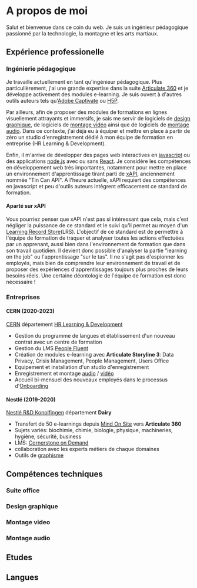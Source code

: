 # A propos de moi

Salut et bienvenue dans ce coin du web.
Je suis un ingénieur pédagogique passionné par la technologie, la montagne et les arts martiaux.

## Expérience professionelle

### Ingénierie pédagogique

Je travaille actuellement en tant qu'ingénieur pédagogique. Plus particulièrement, j'ai une grande expertise dans la suite [Articulate 360](https://articulate.com/) et je développe activement des modules e-learning. Je suis ouvert à d'autres outils auteurs tels qu'[Adobe Captivate](https://www.adobe.com/ch_fr/products/captivate.html) ou [H5P](https://h5p.org/).

Par ailleurs, afin de proposer des modules de formations en lignes visuellement attrayants et immersifs, je sais me servir de logiciels de [design graphique](#design-graphique), de logiciels de [montage vidéo](#montage-video) ainsi que de logiciels de [montage audio](#montage-audio). Dans ce contexte, j'ai déjà eu à équiper et mettre en place à partir de zéro un studio d'enregistrement dédié à mon équipe de formation en entreprise (HR Learning & Development).

Enfin, il m'arrive de développer des pages web interactives en [javascript](https://www.javascript.com/) ou des applications [node.js](https://nodejs.org/en/) avec ou sans [React](https://reactjs.org/). Je considère les compétences en développement web très importantes, notamment pour mettre en place un environnement d'apprentissage tirant parti de [xAPI](https://xapi.com/), anciennement nommée "Tin Can API". A l'heure actuelle, xAPI requiert des compétences en javascript et peu d'outils auteurs intègrent efficacement ce standard de formation.

#### Aparté sur xAPI

Vous pourriez penser que xAPI n'est pas si intéressant que cela, mais c'est négliger la puissance de ce standard et le suivi qu'il permet au moyen d'un [Learning Record Store](https://xapi.com/learning-record-store/)(LRS). L'objectif de ce standard est de permettre à l'équipe de formation de traquer et analyser toutes les actions effectuées par un apprenant, aussi bien dans l'environnement de formation que dans son travail quotidien. Il devient donc possible d'analyser la partie "learning on the job" ou l'apprentissage "sur le tas". Il ne s'agit pas d'espionner les employés, mais bien de comprendre leur environnement de travail et de proposer des expériences d'apprentissages toujours plus proches de leurs besoins réels. Une certaine déontologie de l'équipe de formation est donc nécessaire !

### Entreprises

#### CERN (2020-2023)

[CERN](https://home.cern) département [HR Learning & Development](https://hr.web.cern.ch/)

* Gestion du programme de langues et établissement d'un nouveau contrat avec un centre de formation
* Gestion du LMS [People Fluent](https://www.peoplefluent.com/)
* Création de modules e-learning avec **Articulate Storyline 3**: Data Privacy, Crisis Management, People Management, Users Office
* Equipement et installation d'un studio d'enregistrement
* Enregistrement et montage [audio](#montage-audio) / [vidéo](#montage-video)
* Accueil bi-mensuel des nouveaux employés dans le processus d'[Onboarding](https://indico.cern.ch/category/13631/)

#### Nestlé (2019-2020)

[Nestlé R&D Konolfingen](https://www.nestle.ch/de/nestleschweiz/forschung/konolfingen) département **Dairy**

* Transfert de 50 e-learnings depuis [Mind On Site](https://www.mindonsite.com/) vers **Articulate 360**
* Sujets variés: biochimie, chimie, biologie, physique, machineries, hygiène, sécurité, business
* LMS: [Cornerstone on Demand](https://www.cornerstoneondemand.com)
* collaboration avec les experts métiers de chaque domaines
* Outils de [graphisme](#design-graphique)

## Compétences techniques

### Suite office

### Design graphique

### Montage video

### Montage audio

## Etudes

## Langues